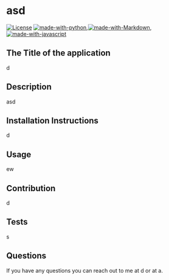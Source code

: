 # asd
[![License](https://img.shields.io/badge/License-Boost_1.0-lightblue.svg)](https://www.boost.org/LICENSE_1_0.txt) [![made-with-python](https://img.shields.io/badge/Made%20with-Python-1f425f.svg)](https://www.python.org/),[![made-with-Markdown](https://img.shields.io/badge/Made%20with-Markdown-1f425f.svg)](http://commonmark.org),[![made-with-javascript](https://img.shields.io/badge/Made%20with-JavaScript-1f425f.svg)](https://www.javascript.com)
## The Title of the application
d

## Description
 asd

 ## Installation Instructions
 d

 ## Usage
 ew

 ## Contribution
 d

 ## Tests
 s

## Questions
If you have any questions you can reach out to me at d
or at a.

